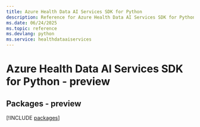 ```yaml
---
title: Azure Health Data AI Services SDK for Python
description: Reference for Azure Health Data AI Services SDK for Python
ms.date: 06/24/2025
ms.topic: reference
ms.devlang: python
ms.service: healthdataaiservices
---
```

# Azure Health Data AI Services SDK for Python - preview
## Packages - preview
[!INCLUDE [packages](health-data-ai-services-index.md)]